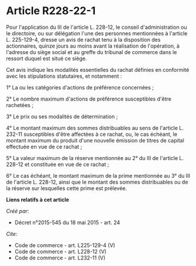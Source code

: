 # Article R228-22-1

Pour l'application du III de l'article L. 228-12, le conseil d'administration ou le directoire, ou sur délégation l'une des
personnes mentionnées à l'article L. 225-129-4, dresse un avis de rachat tenu à la disposition des actionnaires, quinze jours
au moins avant la réalisation de l'opération, à l'adresse du siège social et au greffe du tribunal de commerce dans le
ressort duquel est situé ce siège. 

Cet avis indique les modalités essentielles du rachat définies en conformité avec les stipulations statutaires, et
notamment : 

1° La ou les catégories d'actions de préférence concernées ; 

2° Le nombre maximum d'actions de préférence susceptibles d'être rachetées ; 

3° Le prix ou ses modalités de détermination ; 

4° Le montant maximum des sommes distribuables au sens de l'article L. 232-11 susceptibles d'être affectées à ce rachat, ou,
le cas échéant, le montant maximum du produit d'une nouvelle émission de titres de capital effectuée en vue de ce rachat ; 

5° La valeur maximum de la réserve mentionnée au 2° du III de l'article L. 228-12 et constituée en vue de ce rachat ; 

6° Le cas échéant, le montant maximum de la prime mentionnée au 3° du III de l'article L. 228-12, ainsi que le montant des
sommes distribuables ou de la réserve sur lesquelles cette prime est prélevée.

**Liens relatifs à cet article**

_Créé par_:

  - Décret n°2015-545 du 18 mai 2015 - art. 24

_Cite_:

  - Code de commerce - art. L225-129-4 (V)
  - Code de commerce - art. L228-12 (V)
  - Code de commerce - art. L232-11 (V)
